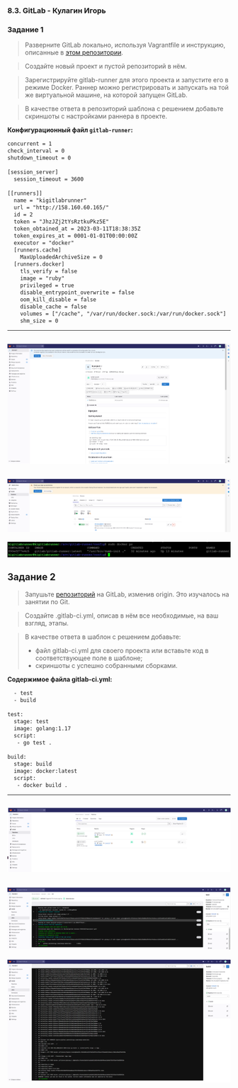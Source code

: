 ### 8.3. GitLab - Кулагин Игорь
### Задание 1

> Разверните GitLab локально, используя Vagrantfile и инструкцию, описанные в [этом репозитории](https://github.com/netology-code/sdvps-materials/tree/main/gitlab).   

> Создайте новый проект и пустой репозиторий в нём.

> Зарегистрируйте gitlab-runner для этого проекта и запустите его в режиме Docker. Раннер можно регистрировать и запускать на той же виртуальной машине, на которой запущен GitLab.

>В качестве ответа в репозиторий шаблона с решением добавьте скриншоты с настройками раннера в проекте.

**Конфигурационный файл `gitlab-runner`:**

```
concurrent = 1
check_interval = 0
shutdown_timeout = 0

[session_server]
  session_timeout = 3600

[[runners]]
  name = "kigitlabrunner"
  url = "http://158.160.60.165/"
  id = 2
  token = "JhzJZj2tYsRztkuPkz5E"
  token_obtained_at = 2023-03-11T18:38:35Z
  token_expires_at = 0001-01-01T00:00:00Z
  executor = "docker"
  [runners.cache]
    MaxUploadedArchiveSize = 0
  [runners.docker]
    tls_verify = false
    image = "ruby"
    privileged = true
    disable_entrypoint_overwrite = false
    oom_kill_disable = false
    disable_cache = false
    volumes = ["/cache", "/var/run/docker.sock:/var/run/docker.sock"]
    shm_size = 0
```
---
![8.03 Task #1-1](screenshots/8.03-1.1.png)
---
![8.03 Task #1-2](screenshots/8.03-1.2.png)
---
![8.03 Task #1-3](screenshots/8.03-1.3.png)

## Задание 2

> Запушьте [репозиторий](https://github.com/netology-code/sdvps-materials/tree/main/gitlab) на GitLab, изменив origin. Это изучалось на занятии по Git.

> Создайте .gitlab-ci.yml, описав в нём все необходимые, на ваш взгляд, этапы.

> В качестве ответа в шаблон с решением добавьте: 
> - файл gitlab-ci.yml для своего проекта или вставьте код в соответствующее поле в шаблоне; 
> - скриншоты с успешно собранными сборками.

**Содержимое файла gitlab-ci.yml:**

```stages:
  - test
  - build

test:
  stage: test
  image: golang:1.17
  script: 
   - go test .

build:
  stage: build
  image: docker:latest
  script:
   - docker build .
```
---
![8.03 Task #2](screenshots/8.03-2.1.png)
---
![8.03 Task #2](screenshots/8.03-2.2.png)
---
![8.03 Task #2](screenshots/8.03-2.3.png)
